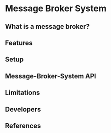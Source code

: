 # Message Broker System

## What is a message broker?
## Features
## Setup
## Message-Broker-System API
## Limitations
## Developers
## References
